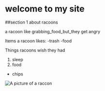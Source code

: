 # welcome to my site
##section 1 about racoons


a racoon like grabbing_food_but_they get angry

Items a racoon likes:
-trash
-food

Things racoons wish they had
1. sleep
2. food
- chips

![A picture of a raccon](https://www.wvxu.org/sites/wvxu/files/styles/x_large/public/201904/raccoon-1905528_1920.jpg)

<!-- a comment I hope doesnot show up -->
